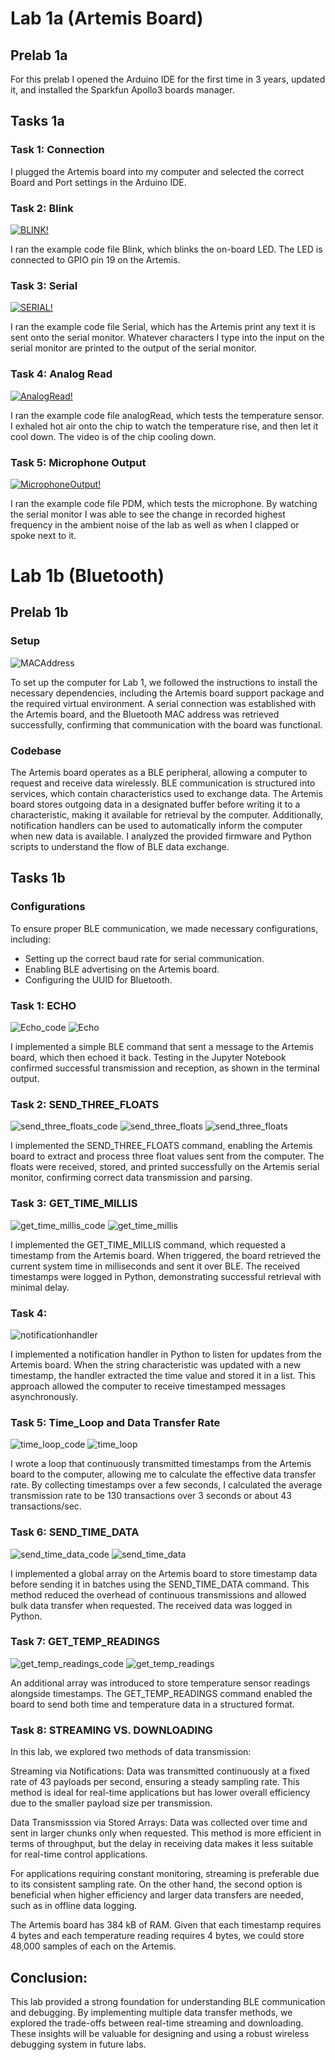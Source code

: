 
# Lab 1a (Artemis Board)

## Prelab 1a

For this prelab I opened the Arduino IDE for the first time in 3 years, updated it, and installed the Sparkfun Apollo3 boards manager. 

## Tasks 1a

### Task 1: Connection

I plugged the Artemis board into my computer and selected the correct Board and Port settings in the Arduino IDE.

### Task 2: Blink
[![BLINK!](files/BlinkThumbnail.png)](files/Blink.mov)

I ran the example code file Blink, which blinks the on-board LED. The LED is connected to GPIO pin 19 on the Artemis. 

### Task 3: Serial

[![SERIAL!](files/SerialThumbnail.png)](files/Serial.mov)

I ran the example code file Serial, which has the Artemis print any text it is sent onto the serial monitor. Whatever characters I type into the input on the serial monitor are printed to the output of the serial monitor.

### Task 4: Analog Read

[![AnalogRead!](files/AnalogReadThumbnail.png)](files/AnalogRead.mov)

I ran the example code file analogRead, which tests the temperature sensor. I exhaled hot air onto the chip to watch the temperature rise, and then let it cool down. The video is of the chip cooling down.

### Task 5: Microphone Output

[![MicrophoneOutput!](files/MicrophoneOutputThumbnail.png)](files/MicrophoneOutput.mov)

I ran the example code file PDM, which tests the microphone. By watching the serial monitor I was able to see the change in recorded highest frequency in the ambient noise of the lab as well as when I clapped or spoke next to it. 

# Lab 1b (Bluetooth)

## Prelab 1b
### Setup

![MACAddress](files/MACAddress.png)

To set up the computer for Lab 1, we followed the instructions to install the necessary dependencies, including the Artemis board support package and the required virtual environment. A serial connection was established with the Artemis board, and the Bluetooth MAC address was retrieved successfully, confirming that communication with the board was functional.

### Codebase

The Artemis board operates as a BLE peripheral, allowing a computer to request and receive data wirelessly. BLE communication is structured into services, which contain characteristics used to exchange data. The Artemis board stores outgoing data in a designated buffer before writing it to a characteristic, making it available for retrieval by the computer. Additionally, notification handlers can be used to automatically inform the computer when new data is available. I analyzed the provided firmware and Python scripts to understand the flow of BLE data exchange.

## Tasks 1b

### Configurations

To ensure proper BLE communication, we made necessary configurations, including:
- Setting up the correct baud rate for serial communication.
- Enabling BLE advertising on the Artemis board.
- Configuring the UUID for Bluetooth.


### Task 1: ECHO
![Echo_code](files/echo_code.png)
![Echo](files/echo.png)

I implemented a simple BLE command that sent a message to the Artemis board, which then echoed it back. Testing in the Jupyter Notebook confirmed successful transmission and reception, as shown in the terminal output.

### Task 2: SEND_THREE_FLOATS
![send_three_floats_code](files/send_three_floats_code.png)
![send_three_floats](files/send_three_floats1.png)
![send_three_floats](files/send_three_floats2.png)

I implemented the SEND_THREE_FLOATS command, enabling the Artemis board to extract and process three float values sent from the computer. The floats were received, stored, and printed successfully on the Artemis serial monitor, confirming correct data transmission and parsing.    

### Task 3: GET_TIME_MILLIS
![get_time_millis_code](files/get_time_millis_code.png)
![get_time_millis](files/get_time_millis.png)

I implemented the GET_TIME_MILLIS command, which requested a timestamp from the Artemis board. When triggered, the board retrieved the current system time in milliseconds and sent it over BLE. The received timestamps were logged in Python, demonstrating successful retrieval with minimal delay.

### Task 4: 
![notificationhandler](files/notificationhandler.png)

I implemented a notification handler  in Python to listen for updates from the Artemis board. When the string characteristic was updated with a new timestamp, the handler extracted the time value and stored it in a list. This approach allowed the computer to receive timestamped messages asynchronously.

### Task 5: Time_Loop and Data Transfer Rate
![time_loop_code](files/time_loop_code.png)
![time_loop](files/time_loop.png)

I wrote a loop that continuously transmitted timestamps from the Artemis board to the computer, allowing me to calculate the effective data transfer rate. By collecting timestamps over a few seconds, I calculated the average transmission rate to be 130 transactions over 3 seconds or about 43 transactions/sec.

### Task 6: SEND_TIME_DATA
![send_time_data_code](files/send_time_data_code.png)
![send_time_data](files/send_time_data.png)

I implemented a global array on the Artemis board to store timestamp data before sending it in batches using the SEND_TIME_DATA command. This method reduced the overhead of continuous transmissions and allowed bulk data transfer when requested. The received data was logged in Python. 

### Task 7: GET_TEMP_READINGS
![get_temp_readings_code](files/get_temp_readings_code.png)
![get_temp_readings](files/get_temp_readings.png)

An additional array was introduced to store temperature sensor readings alongside timestamps. The GET_TEMP_READINGS command enabled the board to send both time and temperature data in a structured format.

### Task 8: STREAMING VS. DOWNLOADING

In this lab, we explored two methods of data transmission:

Streaming via Notifications: Data was transmitted continuously at a fixed rate of 43 payloads per second, ensuring a steady sampling rate. This method is ideal for real-time applications but has lower overall efficiency due to the smaller payload size per transmission.

Data Transmisssion via Stored Arrays: Data was collected over time and sent in larger chunks only when requested. This method is more efficient in terms of throughput, but the delay in receiving data makes it less suitable for real-time control applications.

For applications requiring constant monitoring, streaming is preferable due to its consistent sampling rate. On the other hand, the second option is beneficial when higher efficiency and larger data transfers are needed, such as in offline data logging.

The Artemis board has 384 kB of RAM. Given that each timestamp requires 4 bytes and each temperature reading requires 4 bytes, we could store 48,000 samples of each on the Artemis.

## Conclusion: 

This lab provided a strong foundation for understanding BLE communication and debugging. By implementing multiple data transfer methods, we explored the trade-offs between real-time streaming and downloading. These insights will be valuable for designing and using a robust wireless debugging system in future labs.
